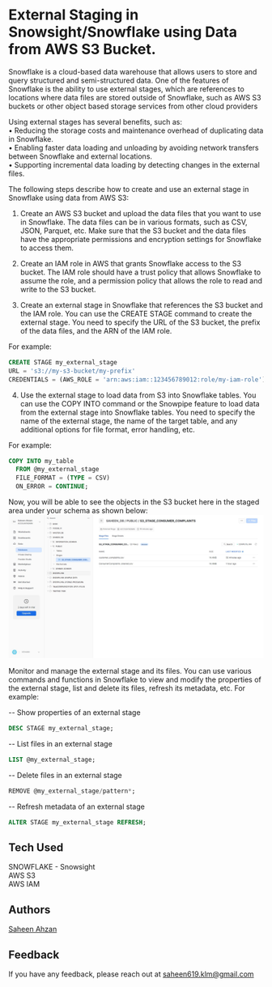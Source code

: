 # External Staging in Snowsight/Snowflake using Data from AWS S3 Bucket.

Snowflake is a cloud-based data warehouse that allows users to store and query structured and semi-structured data. One of the features of Snowflake is the ability to use external stages, which are references to locations where data files are stored outside of Snowflake, such as AWS S3 buckets or other object based storage services from other cloud providers   

Using external stages has several benefits, such as:   
• Reducing the storage costs and maintenance overhead of duplicating data in Snowflake.   
• Enabling faster data loading and unloading by avoiding network transfers between Snowflake and external locations.   
• Supporting incremental data loading by detecting changes in the external files.   

The following steps describe how to create and use an external stage in Snowflake using data from AWS S3:
    
1) Create an AWS S3 bucket and upload the data files that you want to use in Snowflake. The data files can be in various formats, such as CSV, JSON, Parquet, etc. Make sure that the S3 bucket and the data files have the appropriate permissions and encryption settings for Snowflake to access them.   

2) Create an IAM role in AWS that grants Snowflake access to the S3 bucket. The IAM role should have a trust policy that allows Snowflake to assume the role, and a permission policy that allows the role to read and write to the S3 bucket.    

3) Create an external stage in Snowflake that references the S3 bucket and the IAM role. You can use the CREATE STAGE command to create the external stage. You need to specify the URL of the S3 bucket, the prefix of the data files, and the ARN of the IAM role.
   
For example:
```SQL
CREATE STAGE my_external_stage
URL = 's3://my-s3-bucket/my-prefix'
CREDENTIALS = (AWS_ROLE = 'arn:aws:iam::123456789012:role/my-iam-role');
```

4) Use the external stage to load data from S3 into Snowflake tables. You can use the COPY INTO command or the Snowpipe feature to load data from the external stage into Snowflake tables. You need to specify the name of the external stage, the name of the target table, and any additional options for file format, error handling, etc.    
    
For example:
```SQL
COPY INTO my_table
  FROM @my_external_stage
  FILE_FORMAT = (TYPE = CSV)
  ON_ERROR = CONTINUE;
```
Now, you will be able to see the objects in the S3 bucket here in the staged area under your schema as shown below:   
![StagedFilesInSnowflake](https://github.com/saheen619/External-Staging-in-Snowflake/blob/main/Snips/Externally%20Staged%20Content%20from%20S3%20in%20Snowflake.JPG?raw=true)


Monitor and manage the external stage and its files. You can use various commands and functions in Snowflake to view and modify the properties of the external stage, list and delete its files, refresh its metadata, etc. For example:

-- Show properties of an external stage   
```SQL
DESC STAGE my_external_stage;
```

-- List files in an external stage   
```SQL
LIST @my_external_stage;
```

-- Delete files in an external stage   
```SQL
REMOVE @my_external_stage/pattern*;
```
-- Refresh metadata of an external stage   
```SQL
ALTER STAGE my_external_stage REFRESH;
```
## Tech Used

SNOWFLAKE - Snowsight   
AWS S3    
AWS IAM   

## Authors

[Saheen Ahzan](https://github.com/saheen619)


## Feedback

If you have any feedback, please reach out at saheen619.klm@gmail.com
